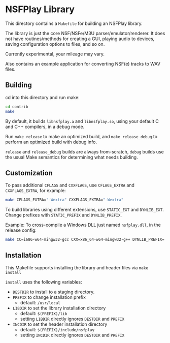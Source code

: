 # NSFPlay Library

This directory contains a `Makefile` for building an NSFPlay library.

The library is just the core NSF/NSFe/M3U parser/emulator/renderer.
It does not have routines/methods for creating a GUI, playing audio to
devices, saving configuration options to files, and so on.

Currently experimental, your mileage may vary.

Also contains an example application for converting NSF(e) tracks
to WAV files.

## Building

cd into this directory and run make:

```bash
cd contrib
make
```

By default, it builds `libnsfplay.a` and `libnsfplay.so`, using
your default C and C++ compilers, in a debug mode.

Run `make release` to make an optimized build, and `make release_debug`
to perform an optimized build with debug info.

`release` and `release_debug` builds are always from-scratch, `debug`
builds use the usual Make semantics for determining what needs building.

## Customization

To pass additional `CFLAGS` and `CXXFLAGS`, use `CFLAGS_EXTRA` and
`CXXFLAGS_EXTRA`, for example:

```bash
make CFLAGS_EXTRA="-Wextra" CXXFLAGS_EXTRA="-Wextra"
```

To build libraries using different extensions, use
`STATIC_EXT` and `DYNLIB_EXT`. Change prefixes with
`STATIC_PREFIX` and `DYNLIB_PREFIX`.

Example: To cross-compile a Windows DLL just named `nsfplay.dll`, in the release config:

```bash
make CC=i686-w64-mingw32-gcc CXX=x86_64-w64-mingw32-g++ DYNLIB_PREFIX= DYNLIB_EXT=.dll release
```

## Installation

This Makefile supports installing the library and header files via `make install`

`install` uses the following variables:

* `DESTDIR` to install to a staging directory.
* `PREFIX` to change installation prefix
    * default: `/usr/local`
* `LIBDIR` to set the library installation directory
    * default: `$(PREFIX)/lib`
    * setting `LIBDIR` directly ignores `DESTDIR` and `PREFIX`
* `INCDIR` to set the header installation directory
    * default: `$(PREFIX)/include/nsfplay`
    * setting `INCDIR` directly ignores `DESTDIR` and `PREFIX`
